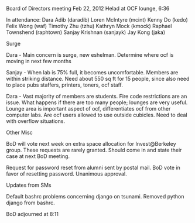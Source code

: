 Board of Directors meeting Feb 22, 2012
Helad at OCF lounge, 6:36

In attendance:
Dara Adib (daradib)
Loren McIntyre (mcint)
Kenny Do (kedo)
Felix Wong (waf)
Timothy Zhu (tzhu)
Kathryn Mock (kmock)
Raphael Townshend (raphtown)
Sanjay Krishnan (sanjayk)
Jay Kong (jaka)


Surge

Dara - Main concern is surge, new eshelman.  Determine where ocf is moving in next few months

Sanjay - When lab is 75% full, it becomes uncomfortable.  Members are within striking distance.  Need about 550 sq ft for 15 people, since also need to place pubs staffers, printers, toners, ocf staff.

Dara - Vast majority of members are students.  Fire code restrictions are an issue.  What happens if there are too many people; lounges are very useful.  Lounge area is important aspect of ocf, differentiates ocf from other computer labs.  Are ocf users allowed to use outside cubicles.  Need to deal with overflow situations.


Other Misc

BoD will vote next week on extra space allocation for Invest@Berkeley group.  These requests are rarely granted.  Should come in and state their case at next BoD meeting.

Request for password reset from alumni sent by postal mail.  BoD vote in favor of resetting password.  Unanimous approval.


Updates from SMs

Default bashrc problems concerning django on tsunami.  Removed python django from bashrc.


BoD adjourned at 8:11
